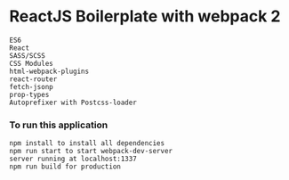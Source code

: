 # ReactJS Boilerplate with webpack 2

```
ES6
React
SASS/SCSS
CSS Modules
html-webpack-plugins
react-router
fetch-jsonp
prop-types
Autoprefixer with Postcss-loader
```


### To run this application

```
npm install to install all dependencies
npm run start to start webpack-dev-server
server running at localhost:1337
npm run build for production
```
